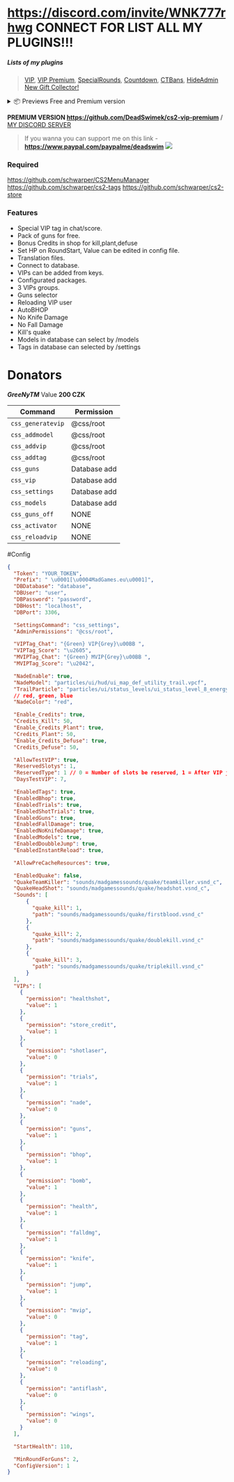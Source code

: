 # https://discord.com/invite/WNK777rhwg CONNECT FOR LIST ALL MY PLUGINS!!!


##### Lists of my plugins
> [VIP](https://github.com/DeadSwimek/cs2-vip), [VIP Premium](https://github.com/DeadSwimek/cs2-vip-premium), [SpecialRounds](https://github.com/DeadSwimek/cs2-specialrounds), [Countdown](https://github.com/DeadSwimek/cs2-countdown), [CTBans](https://github.com/DeadSwimek/cs2-ctban), [HideAdmin](https://github.com/DeadSwimek/cs2-hideadmin)
> [New Gift Collector!](https://github.com/DeadSwimek/cs2-gifts)


<details>
  <summary>📦 Previews Free and Premium version</summary>
- <img width="1237" height="741" alt="8" src="https://github.com/user-attachments/assets/e84cc295-243d-4d44-b3c0-058ad31930e4" />
- <img width="834" height="767" alt="7" src="https://github.com/user-attachments/assets/d3b52086-e7d7-461c-88cf-78cd5daa1895" />
- <img width="351" height="449" alt="6" src="https://github.com/user-attachments/assets/f80d855c-a2ec-420f-b3e2-eee6e954521b" />
- <img width="256" height="454" alt="9" src="https://github.com/user-attachments/assets/c9ca741f-b6d3-4cc0-aeac-a79e6df00788" />
- <img width="719" height="480" alt="3" src="https://github.com/user-attachments/assets/60b12dd7-742d-42eb-9e78-d75629f2ed45" />
- <img width="482" height="467" alt="2" src="https://github.com/user-attachments/assets/de37a0b3-5f52-41cd-99d4-2c6a03598be2" />
- <img width="789" height="537" alt="1" src="https://github.com/user-attachments/assets/76d5756a-04d9-4bd6-8f34-50b5847c5b03" />
- <img width="428" height="344" alt="5" src="https://github.com/user-attachments/assets/9959bfbb-16c2-47f0-868f-1d46156b7d21" />
- <img width="435" height="386" alt="4" src="https://github.com/user-attachments/assets/1045adbb-cfae-4300-8a2e-95bc3c65a542" />
</details>


**PREMIUM VERSION https://github.com/DeadSwimek/cs2-vip-premium** / [MY DISCORD SERVER](https://discord.gg/WNK777rhwg)
> If you wanna you can support me on this link - **https://www.paypal.com/paypalme/deadswim**
![](https://camo.githubusercontent.com/6f4dcc3ce2ec908ab308be1f42581be46c9bb46cc9958637cc6044f640ed835f/68747470733a2f2f63646e2e646973636f72646170702e636f6d2f6174746163686d656e74732f313137363533373237323732343735383634382f313137363533373237323938303630373133382f7669702e706e67)

### Required
https://github.com/schwarper/CS2MenuManager
https://github.com/schwarper/cs2-tags
https://github.com/schwarper/cs2-store

### Features
- Special VIP tag in chat/score. 
- Pack of guns for free.
- Bonus Credits in shop for kill,plant,defuse
- Set HP on RoundStart, Value can be edited in config file.
- Translation files.
- Connect to database.
- VIPs can be added from keys.
- Configurated packages.
- 3 VIPs groups.
- Guns selector
- Reloading VIP user
- AutoBHOP
- No Knife Damage
- No Fall Damage
- Kill's quake
- Models in database can select by /models
- Tags in database can selected by /settings


# Donators
***GreeNyTM*** Value **200 CZK**

| Command      | Permission   |
| ------------ | ------------ |
| `css_generatevip`    | @css/root     |
| `css_addmodel`    | @css/root     |
| `css_addvip`    | @css/root     |
| `css_addtag`   | @css/root      | 
| `css_guns`    | Database add     |
| `css_vip`    | Database add     |
| `css_settings`    | Database add     |
| `css_models`    | Database add     |
| `css_guns_off`  | NONE   |
| `css_activator`  | NONE   |
| `css_reloadvip` | NONE  |

#Config

```JSON
{
  "Token": "YOUR_TOKEN",
  "Prefix": " \u0001[\u0004MadGames.eu\u0001]",
  "DBDatabase": "database",
  "DBUser": "user",
  "DBPassword": "password",
  "DBHost": "localhost",
  "DBPort": 3306,

  "SettingsCommand": "css_settings",
  "AdminPermissions": "@css/root",

  "VIPTag_Chat": "{Green} VIP{Grey}\u00BB ",
  "VIPTag_Score": "\u2605",
  "MVIPTag_Chat": "{Green} MVIP{Grey}\u00BB ",
  "MVIPTag_Score": "\u2042",

  "NadeEnable": true,
  "NadeModel": "particles/ui/hud/ui_map_def_utility_trail.vpcf",
  "TrailParticle": "particles/ui/status_levels/ui_status_level_8_energycirc.vpcf",
  // red, green, blue
  "NadeColor": "red",

  "Enable_Credits": true,
  "Credits_Kill": 50,
  "Enable_Credits_Plant": true,
  "Credits_Plant": 50,
  "Enable_Credits_Defuse": true,
  "Credits_Defuse": 50,

  "AllowTestVIP": true,
  "ReservedSlotys": 1,
  "ReservedType": 1 // 0 = Number of slots be reserved, 1 = After VIP joined, NonVIP is kicked
  "DaysTestVIP": 7,

  "EnabledTags": true,
  "EnabledBhop": true,
  "EnabledTrials": true,
  "EnabledShotTrials": true,
  "EnabledGuns": true,
  "EnabledFallDamage": true,
  "EnabledNoKnifeDamage": true,
  "EnabledModels": true,
  "EnabledDoubbleJump": true,
  "EnabledInstantReload": true,

  "AllowPreCacheResources": true,

  "EnabledQuake": false,
  "QuakeTeamKiller": "sounds/madgamessounds/quake/teamkiller.vsnd_c",
  "QuakeHeadShot": "sounds/madgamessounds/quake/headshot.vsnd_c",
  "Sounds": [
      {
        "quake_kill": 1,
        "path": "sounds/madgamessounds/quake/firstblood.vsnd_c"
      },
      {
        "quake_kill": 2,
        "path": "sounds/madgamessounds/quake/doublekill.vsnd_c"
      },
      {
        "quake_kill": 3,
        "path": "sounds/madgamessounds/quake/triplekill.vsnd_c"
      }
  ],
  "VIPs": [
    {
      "permission": "healthshot",
      "value": 1
    },
    {
      "permission": "store_credit",
      "value": 1
    },
    {
      "permission": "shotlaser",
      "value": 0
    },
    {
      "permission": "trials",
      "value": 1
    },
    {
      "permission": "nade",
      "value": 0
    },
    {
      "permission": "guns",
      "value": 1
    },
    {
      "permission": "bhop",
      "value": 1
    },
    {
      "permission": "bomb",
      "value": 1
    },
    {
      "permission": "health",
      "value": 1
    },
    {
      "permission": "falldmg",
      "value": 1
    },
    {
      "permission": "knife",
      "value": 1
    },
    {
      "permission": "jump",
      "value": 1
    },
    {
      "permission": "mvip",
      "value": 0
    },
    {
      "permission": "tag",
      "value": 1
    },
    {
      "permission": "reloading",
      "value": 0
    },
    {
      "permission": "antiflash",
      "value": 0
    },
    {
      "permission": "wings",
      "value": 0
    }
  ],

  "StartHealth": 110,

  "MinRoundForGuns": 2,
  "ConfigVersion": 1
}
```

